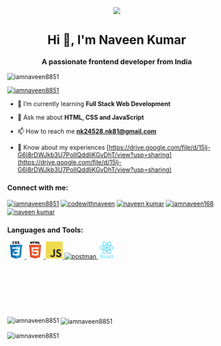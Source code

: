 <div id="header" align="center">
  <img src="https://miro.medium.com/v2/resize:fit:1358/1*-ntL3Dsvc-dJ5cLGRtSuEw.gif" borderRadius="50%" width="700"/>
</div>


<h1 align="center">Hi 👋, I'm Naveen Kumar</h1>
<h3 align="center">A passionate frontend developer from India</h3>

<p align="left"> <img src="https://komarev.com/ghpvc/?username=iamnaveen8851&label=Profile%20views&color=0e75b6&style=flat" alt="iamnaveen8851" /> </p>

<p align="left"> <a href="https://github.com/ryo-ma/github-profile-trophy"><img src="https://github-profile-trophy.vercel.app/?username=iamnaveen8851" alt="iamnaveen8851" /></a> </p>

- 🌱 I’m currently learning **Full Stack Web Development**

- 💬 Ask me about **HTML, CSS and JavaScript**

- 📫 How to reach me **nk24528.nk81@gmail.com**

- 📄 Know about my experiences [https://drive.google.com/file/d/15lj-G6I8rDWJkb3U7PoIIQddliKGvDhT/view?usp=sharing](https://drive.google.com/file/d/15lj-G6I8rDWJkb3U7PoIIQddliKGvDhT/view?usp=sharing)

<h3 align="left">Connect with me:</h3>
<p align="left">
<a href="https://codepen.io/iamnaveen8851" target="blank"><img align="center" src="https://raw.githubusercontent.com/rahuldkjain/github-profile-readme-generator/master/src/images/icons/Social/codepen.svg" alt="iamnaveen8851" height="30" width="40" /></a>
<a href="https://linkedin.com/in/codewithnaveen" target="blank"><img align="center" src="https://raw.githubusercontent.com/rahuldkjain/github-profile-readme-generator/master/src/images/icons/Social/linked-in-alt.svg" alt="codewithnaveen" height="30" width="40" /></a>
<a href="https://fb.com/naveen kumar" target="blank"><img align="center" src="https://raw.githubusercontent.com/rahuldkjain/github-profile-readme-generator/master/src/images/icons/Social/facebook.svg" alt="naveen kumar" height="30" width="40" /></a>
<a href="https://instagram.com/iamnaveen168" target="blank"><img align="center" src="https://raw.githubusercontent.com/rahuldkjain/github-profile-readme-generator/master/src/images/icons/Social/instagram.svg" alt="iamnaveen168" height="30" width="40" /></a>
<a href="https://www.youtube.com/c/naveen kumar" target="blank"><img align="center" src="https://raw.githubusercontent.com/rahuldkjain/github-profile-readme-generator/master/src/images/icons/Social/youtube.svg" alt="naveen kumar" height="30" width="40" /></a>
</p>

<h3 align="left">Languages and Tools:</h3>
<p align="left"> <a href="https://www.w3schools.com/css/" target="_blank" rel="noreferrer"> <img src="https://raw.githubusercontent.com/devicons/devicon/master/icons/css3/css3-original-wordmark.svg" alt="css3" width="40" height="40"/> </a> <a href="https://www.w3.org/html/" target="_blank" rel="noreferrer"> <img src="https://raw.githubusercontent.com/devicons/devicon/master/icons/html5/html5-original-wordmark.svg" alt="html5" width="40" height="40"/> </a> <a href="https://developer.mozilla.org/en-US/docs/Web/JavaScript" target="_blank" rel="noreferrer"> <img src="https://raw.githubusercontent.com/devicons/devicon/master/icons/javascript/javascript-original.svg" alt="javascript" width="40" height="40"/> </a> <a href="https://postman.com" target="_blank" rel="noreferrer"> <img src="https://www.vectorlogo.zone/logos/getpostman/getpostman-icon.svg" alt="postman" width="40" height="40"/> </a> <a href="https://reactjs.org/" target="_blank" rel="noreferrer"> <img src="https://raw.githubusercontent.com/devicons/devicon/master/icons/react/react-original-wordmark.svg" alt="react" width="40" height="40"/> </a> </p>

<br><br>
<br><br>
<br><br>
<p><img align="left" src="https://github-readme-stats.vercel.app/api/top-langs?username=iamnaveen8851&show_icons=true&locale=en&layout=compact" alt="iamnaveen8851" /></p>


<p>&nbsp;<img align="center" src="https://github-readme-stats.vercel.app/api?username=iamnaveen8851&show_icons=true&locale=en" alt="iamnaveen8851" /></p>


<p><img align="center" src="https://github-readme-streak-stats.herokuapp.com/?user=iamnaveen8851&" alt="iamnaveen8851" /></p>





